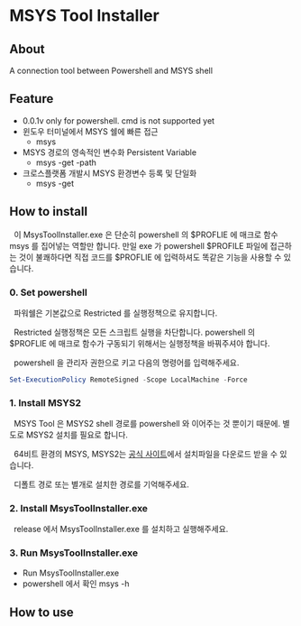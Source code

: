 # MSYS Tool Installer

## About

A connection tool between Powershell and MSYS shell

## Feature

- 0.0.1v only for powershell. cmd is not supported yet
- 윈도우 터미널에서 MSYS 쉘에 빠른 접근
  - msys
- MSYS 경로의 영속적인 변수화 Persistent Variable
  - msys -get -path
- 크로스플랫폼 개발시 MSYS 환경변수 등록 및 단일화
  - msys -get

## How to install

&nbsp; 이 MsysToolInstaller.exe 은 단순히 powershell 의 $PROFLIE 에 매크로 함수 msys 를 집어넣는 역할만 합니다. 만일 exe 가 powershell $PROFILE 파일에 접근하는 것이 불쾌하다면 직접 코드를 $PROFLIE 에 입력하셔도 똑같은 기능을 사용할 수 있습니다.

### 0. Set powershell

&nbsp; 파워쉘은 기본값으로 Restricted 를 실행정책으로 유지합니다.

&nbsp; Restricted 실행정책은 모든 스크립트 실행을 차단합니다. powershell 의 $PROFLIE 에 매크로 함수가 구동되기 위해서는 실행정책을 바꿔주셔야 합니다.

&nbsp; powershell 을 관리자 권한으로 키고 다음의 명령어를 입력해주세요.

```powershell
Set-ExecutionPolicy RemoteSigned -Scope LocalMachine -Force
```

### 1. Install MSYS2

&nbsp; MSYS Tool 은 MSYS2 shell 경로를 powershell 와 이어주는 것 뿐이기 때문에. 별도로 MSYS2 설치를 필요로 합니다.

&nbsp; 64비트 환경의 MSYS, MSYS2는 [공식 사이트](https://www.msys2.org/)에서 설치파일을 다운로드 받을 수 있습니다.

&nbsp; 디폴트 경로 또는 별개로 설치한 경로를 기억해주세요.

### 2. Install MsysToolInstaller.exe

&nbsp; release 에서 MsysToolInstaller.exe 를 설치하고 실행해주세요.

### 3. Run MsysToolInstaller.exe

- Run MsysToolInstaller.exe
- powershell 에서 확인 msys -h

## How to use
